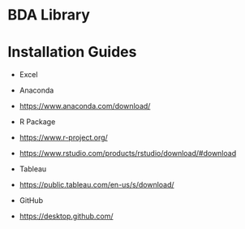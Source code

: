 # BDA Library

# Installation Guides
-	Excel

-	Anaconda 
  - https://www.anaconda.com/download/

-	R Package 
  - https://www.r-project.org/
  - https://www.rstudio.com/products/rstudio/download/#download

-	Tableau
  - https://public.tableau.com/en-us/s/download/

-	GitHub 
  - https://desktop.github.com/


